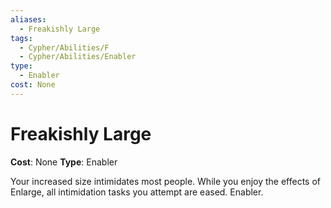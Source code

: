 ```yaml
---
aliases:
  - Freakishly Large
tags:
  - Cypher/Abilities/F
  - Cypher/Abilities/Enabler
type:
  - Enabler
cost: None
---
```


# Freakishly Large

**Cost**: None
**Type**: Enabler

Your increased size intimidates most people. While you enjoy the effects of Enlarge, all intimidation tasks you attempt are eased. Enabler.
